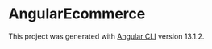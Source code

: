 # AngularEcommerce

This project was generated with [Angular CLI](https://github.com/angular/angular-cli) version 13.1.2.


